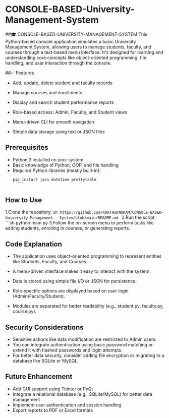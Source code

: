 # CONSOLE-BASED-University-Management-System
##🎓 CONSOLE-BASED-UNIVERSITY-MANAGEMENT-SYSTEM
 This Python-based console application simulates a basic University Management System, allowing users to manage students, faculty, and courses through a text-based menu interface. It's designed for learning and understanding core concepts like object-oriented programming, file handling, and user interaction through the console.

##✅ Features
- Add, update, delete student and faculty records

- Manage courses and enrollments

- Display and search student performance reports

- Role-based access: Admin, Faculty, and Student views

- Menu-driven CLI for smooth navigation

- Simple data storage using text or JSON files

## Prerequisites
- Python 3 installed on your system
- Basic knowledge of Python, OOP, and file handling
- Required Python libraries (mostly built-in):
    ```sh
    pip install json datetime prettytable
      ```
 ## How to Use
 1.Clone the repository:
    ```sh
    https://github.com/KARTHIKNUKAM/CONSOLE-BASED-University-Management- 
    System/blob/main/README.md
    ```
 2.Run the script:
       ```sh
       python main.py
 3.Follow the on-screen menu to perform tasks like adding students, enrolling in courses, or 
   generating reports.
   
## Code Explanation
- The application uses object-oriented programming to represent entities like Students, Faculty, 
  and Courses.

- A menu-driven interface makes it easy to interact with the system.

- Data is stored using simple file I/O or JSON for persistence.

- Role-specific options are displayed based on user login (Admin/Faculty/Student).

- Modules are separated for better readability (e.g., student.py, faculty.py, course.py).

## Security Considerations
- Sensitive actions like data modification are restricted to Admin users.
- You can integrate authentication using basic password matching or extend it with hashed 
   passwords and login attempts.
- For better data security, consider adding file encryption or migrating to a database like 
  SQLite or MySQL.

## Future Enhancement
- Add GUI support using Tkinter or PyQt
- Integrate a relational database (e.g., SQLite/MySQL) for better data management
- Implement user authentication and session handling
- Export reports to PDF or Excel formats




